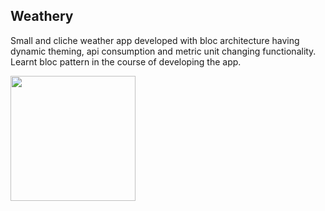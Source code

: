 ## Weathery

Small and cliche weather app developed with bloc architecture having dynamic theming, api consumption and metric unit changing functionality.
Learnt bloc pattern in the course of developing the app.

<a href="https://bloclibrary.dev/#/flutterweathertutorial">
    <img src="https://bloclibrary.dev/assets/gifs/flutter_weather.gif" width="200"/>
</a>
